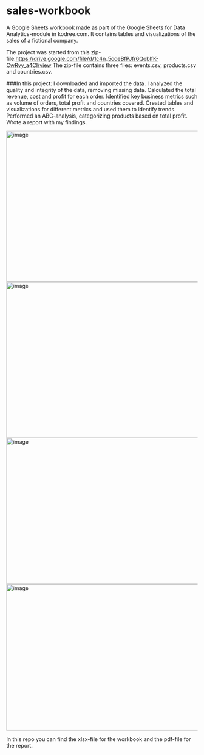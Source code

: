# sales-workbook
A Google Sheets workbook made as part of the Google Sheets for Data Analytics-module in kodree.com. It contains tables and visualizations of the sales of a fictional company.

The project was started from this zip-file:https://drive.google.com/file/d/1c4n_5ooeBfPJfr6QqblfK-CwRvy_a4CI/view
The zip-file contains three files: events.csv, products.csv and countries.csv.

###In this project:
I downloaded and imported the data.
I analyzed the quality and integrity of the data, removing missing data.
Calculated the total revenue, cost and profit for each order.
Identified key business metrics such as volume of orders, total profit and countries covered.
Created tables and visualizations for different metrics and used them to identify trends.
Performed an ABC-analysis, categorizing products based on total profit.
Wrote a report with my findings.

<img width="1234" height="397" alt="image" src="https://github.com/user-attachments/assets/8ea6c0ff-dbd9-46a7-a2eb-e5b6985cc059" />

<img width="620" height="410" alt="image" src="https://github.com/user-attachments/assets/ca905731-ae95-4625-8ce7-e2e486be34cd" />

<img width="1843" height="384" alt="image" src="https://github.com/user-attachments/assets/bd4bb963-c4e3-4b38-8442-1948df9ce2e9" />

<img width="1224" height="385" alt="image" src="https://github.com/user-attachments/assets/8ea2c94f-1da2-48c9-b7d8-ad7c574a5653" />

In this repo you can find the xlsx-file for the workbook and the pdf-file for the report.
